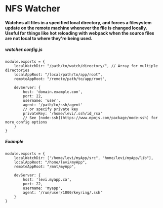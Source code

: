 # NFS Watcher
#### Watches all files in a specified local directory, and forces a filesystem update on the remote machine whenever the file is changed locally. Useful for things like hot reloading with webpack when the source files are not local to where they're being used.

##### watcher.config.js
```config
module.exports = {
	localWatchDir: "/path/to/watch/directory/", // Array for multiple directories
	localAppRoot: "/local/path/to/app/root",
	remoteAppRoot: "/remote/path/to/app/root",

	devServer: {
		host: 'domain.example.com',
		port: 22,
		username: 'user',
		agent: '/path/to/ssh/agent'
		// or specify private key
		privateKey: '/home/levi/.ssh/id_rsa'
		// See [node-ssh](https://www.npmjs.com/package/node-ssh) for more config options
	}
}
```

##### Example
```config
module.exports = {
	localWatchDir: ["/home/levi/myApp/src", "home/levi/myApp/lib"],
	localAppRoot: "/home/levi/myApp",
	remoteAppRoot: "/mnt/myApp",

	devServer: {
		host: 'levi.myapp.ca',
		port: 22,
		username: 'myapp',
		agent: '/run/user/1000/keyring/.ssh'
	}
}
```
